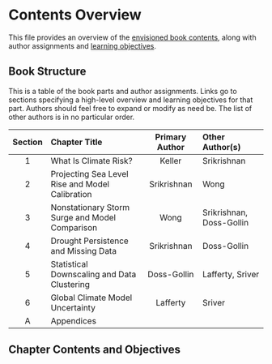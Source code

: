 # Contents Overview

This file provides an overview of the [envisioned book contents](#book-structure), along with author assignments and [learning objectives](#part-contents-and-objectives).

## Book Structure

This is a table of the book parts and author assignments. Links go to sections specifying a high-level overview and learning objectives for that part. Authors should feel free to expand or modify as need be. The list of other authors is in no particular order.


| Section | Chapter Title | Primary Author | Other Author(s) |
|   :--:  |       :--    |      :--:     |       :--     |
| 1 | What Is Climate Risk? | Keller | Srikrishnan | 
| 2 | Projecting Sea Level Rise and Model Calibration | Srikrishnan | Wong |
| 3 | Nonstationary Storm Surge and Model Comparison | Wong | Srikrishnan, Doss-Gollin |
| 4 | Drought Persistence and Missing Data | Srikrishnan | Doss-Gollin |
| 5 | Statistical Downscaling and Data Clustering | Doss-Gollin | Lafferty, Sriver |
| 6 | Global Climate Model Uncertainty | Lafferty | Sriver |
| A | Appendices | | |

## Chapter Contents and Objectives

